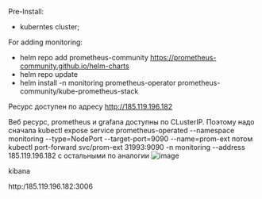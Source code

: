
Pre-Install: 
* kuberntes cluster;




For adding monitoring:
* helm repo add prometheus-community https://prometheus-community.github.io/helm-charts
* helm repo update
* helm install -n monitoring prometheus-operator prometheus-community/kube-prometheus-stack

Ресурс доступен по адресу 
http://185.119.196.182 

Веб ресурс, prometheus и grafana доступны по CLusterIP. Поэтому надо сначала 
kubectl expose service prometheus-operated  --namespace monitoring --type=NodePort --target-port=9090 --name=prom-ext
потом
kubectl port-forward svc/prom-ext  31993:9090 -n monitoring --address 185.119.196.182
с остальными по аналогии
![image](https://github.com/yuhi1314/exam_project/assets/123218375/b1a94434-0255-4c2e-b818-16c6dc9bd85f)


kibana

http:/185.119.196.182:3006


